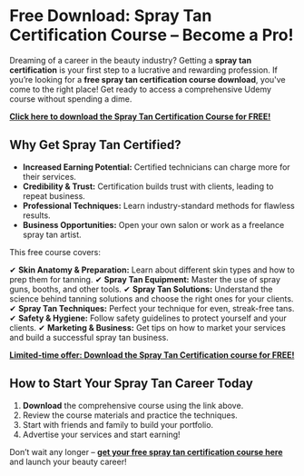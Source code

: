 # Free Download: Spray Tan Certification Course – Become a Pro!

Dreaming of a career in the beauty industry? Getting a **spray tan certification** is your first step to a lucrative and rewarding profession. If you’re looking for a **free spray tan certification course download**, you've come to the right place! Get ready to access a comprehensive Udemy course without spending a dime.

[**Click here to download the Spray Tan Certification Course for FREE!**](https://udemywork.com/spray-tan-certification-course)

## Why Get Spray Tan Certified?

*   **Increased Earning Potential:** Certified technicians can charge more for their services.
*   **Credibility & Trust:** Certification builds trust with clients, leading to repeat business.
*   **Professional Techniques:** Learn industry-standard methods for flawless results.
*   **Business Opportunities:** Open your own salon or work as a freelance spray tan artist.

This free course covers:

✔ **Skin Anatomy & Preparation:** Learn about different skin types and how to prep them for tanning.
✔ **Spray Tan Equipment:** Master the use of spray guns, booths, and other tools.
✔ **Spray Tan Solutions:** Understand the science behind tanning solutions and choose the right ones for your clients.
✔ **Spray Tan Techniques:** Perfect your technique for even, streak-free tans.
✔ **Safety & Hygiene:** Follow safety guidelines to protect yourself and your clients.
✔ **Marketing & Business:** Get tips on how to market your services and build a successful spray tan business.

[**Limited-time offer: Download the Spray Tan Certification course for FREE!**](https://udemywork.com/spray-tan-certification-course)

## How to Start Your Spray Tan Career Today

1.  **Download** the comprehensive course using the link above.
2.  Review the course materials and practice the techniques.
3.  Start with friends and family to build your portfolio.
4.  Advertise your services and start earning!

Don’t wait any longer – **[get your free spray tan certification course here](https://udemywork.com/spray-tan-certification-course)** and launch your beauty career!
